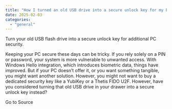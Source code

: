 ```yaml
---
title: "How I turned an old USB drive into a secure unlock key for my PC"
date: 2025-02-03
categories: 
  - "general"
---
```


Turn your old USB flash drive into a secure unlock key for additional PC security.

Keeping your PC secure these days can be tricky. If you rely solely on a PIN or password, your system is more vulnerable to unwanted access. With Windows Hello integration, which introduces biometric data, things have improved. But if your PC doesn’t offer it, or you want something tangible, you might want another solution. However, you might not want to buy a dedicated security key like a YubiKey or a Thetis FIDO U2F. However, have you considered turning that old USB drive in your drawer into a secure unlock key instead?

Go to Source
